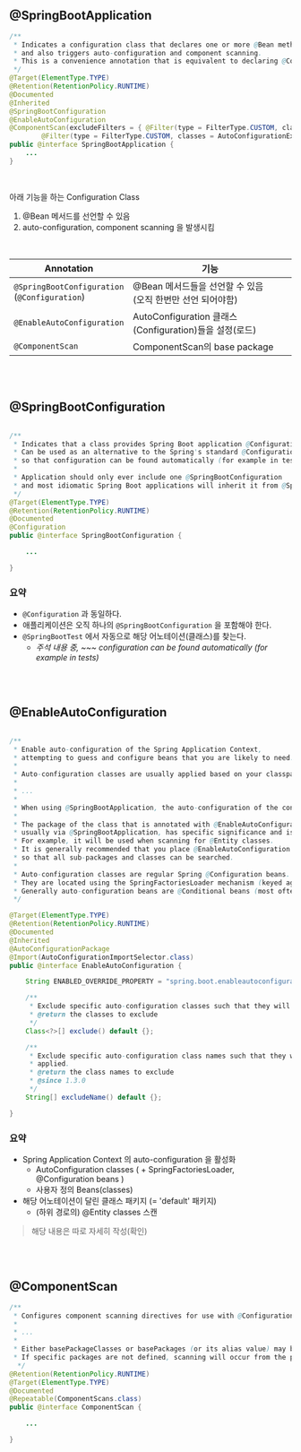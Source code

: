 
## @SpringBootApplication

```java
/**
 * Indicates a configuration class that declares one or more @Bean methods 
 * and also triggers auto-configuration and component scanning.
 * This is a convenience annotation that is equivalent to declaring @Configuration, @EnableAutoConfiguration and @ComponentScan.
 */
@Target(ElementType.TYPE)
@Retention(RetentionPolicy.RUNTIME)
@Documented
@Inherited
@SpringBootConfiguration
@EnableAutoConfiguration
@ComponentScan(excludeFilters = { @Filter(type = FilterType.CUSTOM, classes = TypeExcludeFilter.class),
		@Filter(type = FilterType.CUSTOM, classes = AutoConfigurationExcludeFilter.class) })
public @interface SpringBootApplication {
    ...
}
```

<br>

아래 기능을 하는 Configuration Class
1. @Bean 메서드를 선언할 수 있음
2. auto-configuration, component scanning 을 발생시킴

<br>

|Annotation|기능|
|-|-|
|`@SpringBootConfiguration`<br>(`@Configuration`)|@Bean 메서드들을 선언할 수 있음 <br> (오직 한번만 선언 되어야함)|
|`@EnableAutoConfiguration`|AutoConfiguration 클래스(Configuration)들을 설정(로드)|
|`@ComponentScan`|ComponentScan의 base package|


<br><br>

## @SpringBootConfiguration

```java

/**
 * Indicates that a class provides Spring Boot application @Configuration.
 * Can be used as an alternative to the Spring's standard @Configuration annotation 
 * so that configuration can be found automatically (for example in tests).
 *
 * Application should only ever include one @SpringBootConfiguration 
 * and most idiomatic Spring Boot applications will inherit it from @SpringBootApplication.
 */
@Target(ElementType.TYPE)
@Retention(RetentionPolicy.RUNTIME)
@Documented
@Configuration
public @interface SpringBootConfiguration {

    ...

}
```

### 요약

- `@Configuration` 과 동일하다.
- 애플리케이션은 오직 하나의 `@SpringBootConfiguration` 을 포함해야 한다.
- `@SpringBootTest` 에서 자동으로 해당 어노테이션(클래스)를 찾는다. 
  - *주석 내용 중, ~~~ configuration can be found automatically (for example in tests)* 

<br><br>

## @EnableAutoConfiguration

```java

/**
 * Enable auto-configuration of the Spring Application Context, 
 * attempting to guess and configure beans that you are likely to need.
 *
 * Auto-configuration classes are usually applied based on your classpath and what beans you have defined.
 *
 * ...
 *
 * When using @SpringBootApplication, the auto-configuration of the context is automatically enabled and adding this annotation has therefore no additional effect.
 *
 * The package of the class that is annotated with @EnableAutoConfiguration,
 * usually via @SpringBootApplication, has specific significance and is often used as a 'default'. 
 * For example, it will be used when scanning for @Entity classes.
 * It is generally recommended that you place @EnableAutoConfiguration (if you're not using @SpringBootApplication) in a root package
 * so that all sub-packages and classes can be searched.
 *
 * Auto-configuration classes are regular Spring @Configuration beans. 
 * They are located using the SpringFactoriesLoader mechanism (keyed against this class). 
 * Generally auto-configuration beans are @Conditional beans (most often using @ConditionalOnClass and @ConditionalOnMissingBean annotations).
 */

@Target(ElementType.TYPE)
@Retention(RetentionPolicy.RUNTIME)
@Documented
@Inherited
@AutoConfigurationPackage
@Import(AutoConfigurationImportSelector.class)
public @interface EnableAutoConfiguration {

	String ENABLED_OVERRIDE_PROPERTY = "spring.boot.enableautoconfiguration";

	/**
	 * Exclude specific auto-configuration classes such that they will never be applied.
	 * @return the classes to exclude
	 */
	Class<?>[] exclude() default {};

	/**
	 * Exclude specific auto-configuration class names such that they will never be
	 * applied.
	 * @return the class names to exclude
	 * @since 1.3.0
	 */
	String[] excludeName() default {};

}
```

### 요약

- Spring Application Context 의 auto-configuration 을 활성화
  - AutoConfiguration classes ( + SpringFactoriesLoader, @Configuration beans )
  - 사용자 정의 Beans(classes)
- 해당 어노테이션이 달린 클래스 패키지 (= 'default' 패키지)
  - (하위 경로의) @Entity classes 스캔

> 해당 내용은 따로 자세히 작성(확인)

<br><br>

## @ComponentScan

```java
/**
 * Configures component scanning directives for use with @Configuration classes.
 *
 * ...
 *
 * Either basePackageClasses or basePackages (or its alias value) may be specified to define specific packages to scan. 
 * If specific packages are not defined, scanning will occur from the package of the class that declares this annotation.
  */
@Retention(RetentionPolicy.RUNTIME)
@Target(ElementType.TYPE)
@Documented
@Repeatable(ComponentScans.class)
public @interface ComponentScan {

    ...

}
```